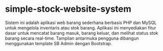 # simple-stock-website-system
Sistem ini adalah aplikasi web barang sederhana berbasis PHP dan MySQL untuk mengelola inventaris atau stok barang. Aplikasi ini menyediakan fitur dasar untuk mencatat barang masuk, barang keluar, dan melihat status stok barang secara real-time. Tampilan antarmuka pengguna dibangun menggunakan template SB Admin dengan Bootstrap.
